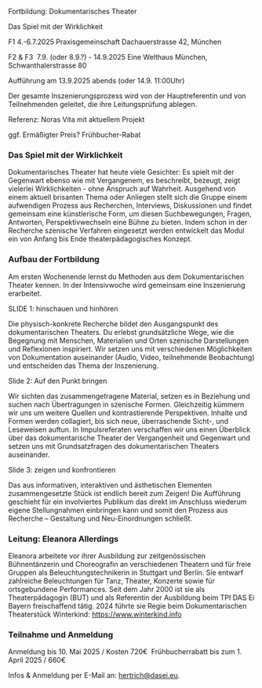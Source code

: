 Fortbildung: Dokumentarisches Theater 

Das Spiel mit der Wirklichkeit 

F1 4.-6.7.2025 Praxisgemeinschaft Dachauerstrasse 42, München 

F2 & F3  7.9. (oder 8.9.?) - 14.9.2025 Eine Welthaus München, Schwanthalerstrasse 80 

Aufführung am 13.9.2025 abends (oder 14.9. 11:00Uhr) 

Der gesamte Inszenierungsprozess wird von der Hauptreferentin und von Teilnehmenden geleitet, die ihre Leitungsprüfung ablegen.

Referenz: Noras Vita mit aktuellem Projekt

ggf. Ermäßigter Preis?
Frühbucher-Rabat

<!-- PUBLISH-FROM-HERE -->


### Das Spiel mit der Wirklichkeit

Dokumentarisches Theater hat heute viele Gesichter: Es spielt mit der Gegenwart ebenso wie mit Vergangenem, es beschreibt, bezeugt, zeigt vielerlei Wirklichkeiten - ohne Anspruch auf Wahrheit. Ausgehend von einem aktuell brisanten Thema oder Anliegen stellt sich die Gruppe einem aufwendigen Prozess aus Recherchen, Interviews, Diskussionen und findet gemeinsam eine künstlerische Form, um diesen Suchbewegungen, Fragen, Antworten, Perspektivwechseln eine Bühne zu bieten. Indem schon in der Recherche szenische Verfahren eingesetzt werden entwickelt das Modul ein von Anfang bis Ende theaterpädagogisches Konzept. 

### Aufbau der Fortbildung

Am ersten Wochenende lernst du Methoden aus dem Dokumentarischen Theater kennen. In der Intensivwoche wird gemeinsam eine Inszenierung erarbeitet.


SLIDE 1: hinschauen und hinhören 

Die physisch-konkrete Recherche bildet den Ausgangspunkt des dokumentarischen Theaters. Du erlebst grundsätzliche Wege, wie die Begegnung mit Menschen, Materialien und Orten szenische Darstellungen und Reflexionen inspiriert. Wir setzen uns mit verschiedenen Möglichkeiten von Dokumentation auseinander (Audio, Video, teilnehmende Beobachtung) und entscheiden das Thema der Inszenierung. 

Slide 2: Auf den Punkt bringen 

Wir sichten das zusammengetragene Material, setzen es in Beziehung und suchen nach Übertragungen in szenische Formen. Gleichzeitig kümmern wir uns um weitere Quellen und kontrastierende Perspektiven. Inhalte und Formen werden collagiert, bis sich neue, überraschende Sicht-, und Leseweisen auftun. In Impulsreferaten verschaffen wir uns einen Überblick über das dokumentarische Theater der Vergangenheit und Gegenwart und setzen uns mit Grundsatzfragen des dokumentarischen Theaters auseinander. 

Slide 3: zeigen und konfrontieren 

Das aus informativen, interaktiven und ästhetischen Elementen zusammengesetzte Stück ist endlich bereit zum Zeigen! Die Aufführung geschieht für ein involviertes Publikum das direkt im Anschluss wiederum eigene Stellungnahmen einbringen kann und somit den Prozess aus Recherche – Gestaltung und Neu-Einordnungen schließt. 

### Leitung: Eleanora Allerdings
Eleanora arbeitete vor ihrer Ausbildung zur zeitgenössischen Bühnentänzerin und Choreografin an verschiedenen Theatern und für freie Gruppen als Beleuchtungstechnikerin in Stuttgart und Berlin. Sie entwarf zahlreiche Beleuchtungen für Tanz, Theater, Konzerte sowie für ortsgebundene Performances. Seit dem Jahr 2000 ist sie als Theaterpädagogin (BUT) und als Referentin der Ausbildung beim TPI DAS Ei Bayern freischaffend tätig. 2024 führte sie Regie beim Dokumentarischen Theaterstück Winterkind: https://www.winterkind.info

### Teilnahme und Anmeldung 
Anmeldung bis 10. Mai 2025 / Kosten 720€ 
Frühbucherrabatt bis zum 1. April 2025 / 660€ 

Infos & Anmeldung per E-Mail an: [hertrich@dasei.eu](mailto:hertrich@dasei.eu).